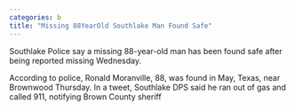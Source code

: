 ```yaml
---
categories: b
title: "Missing 88YearOld Southlake Man Found Safe"
---
```


Southlake Police say a missing 88-year-old man has been found safe after being reported missing Wednesday.



According to police, Ronald Moranville, 88, was found in May, Texas, near Brownwood Thursday. In a tweet, Southlake DPS said he ran out of gas and called 911, notifying Brown County sheriff